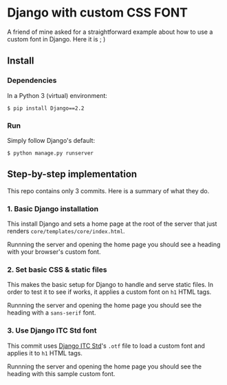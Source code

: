 # Django with custom CSS FONT

A friend of mine asked for a straightforward example about how to use a custom font in Django. Here it is ; )

## Install

### Dependencies

In a Python 3 (virtual) environment:

```console
$ pip install Django==2.2
```

### Run

Simply follow Django's default:

```console
$ python manage.py runserver
```

## Step-by-step implementation

This repo contains only 3 commits. Here is a summary of what they do.

### 1. Basic Django installation

This install Django and sets a home page at the root of the server that just renders `core/templates/core/index.html`.

Runnning the server and opening the home page you should see a heading with your browser's custom font.


### 2. Set basic CSS & static files

This makes the basic setup for Django to handle and serve static files. In order to test it to see if works, it applies a custom font on `h1` HTML tags.

Runnning the server and opening the home page you should see the heading with a `sans-serif` font.

### 3. Use Django ITC Std font

This commit uses [Django ITC Std](https://www.maisfontes.com/django-itc-std)'s `.otf` file to load a custom font and applies it to `h1` HTML tags.

Runnning the server and opening the home page you should see the heading with this sample custom font.

 
